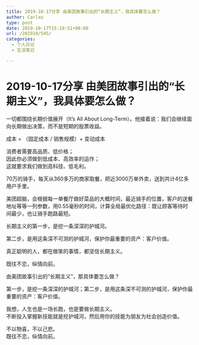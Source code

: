 ```yaml
---
title: 2019-10-17分享 由美团故事引出的“长期主义”，我具体要怎么做？
author: Carlxu
type: post
date: 2019-10-17T15:19:51+00:00
url: /201910/545/
categories:
  - 个人日记
  - 生活笔记

---
```

# 2019-10-17分享 由美团故事引出的“长期主义”，我具体要怎么做？

一切都围绕长期价值展开（It&#8217;s All About Long-Term）。他接着说：我们会继续面向长期做出决策，而不是短期的股票收益。

成本 = （固定成本 / 销售规模）+ 变动成本

消费者需要高品质、低价格；  
因此你必须做到低成本、高效率的运作；  
这就要求我们做到高科技、低毛利。

70万的骑手，每天从360多万的商家取餐，把近3000万单外卖，送到共计4亿多用户手里。

美团超脑，会根据每一单餐厅做好菜品的大概时间，最近骑手的位置，客户的送餐地址等等一列参数，用0.55毫秒的时间，计算全局最优化路径：既让顾客等待时间最少，也让骑手跑路最短。

长期主义的第一步，是挖一条深深的护城河。

第二步，是用这条深不可测的护城河，保护你最重要的资产：客户价值。

真正聪明的人，都在做笨的事情，都坚信长期主义。

既往不恋，纵情向前。

由美团故事引出的“长期主义”，那具体要怎么做？

第一步，是挖一条深深的护城河；第二步，是用这条深不可测的护城河，保护你最重要的资产：客户价值。

我想，人生也是一场长跑，也是要做长期主义。  
不断投入掌握新技能就是挖护城河，然后用你的技能为朋友为社会创造价值。

不以物喜，不以己悲。  
既往不恋，纵情向前。